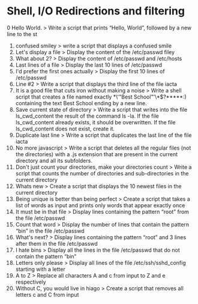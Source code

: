 # Shell, I/O Redirections and filtering
0 Hello World. > Write a script that prints “Hello, World”, followed by a new line to the st
1. confused smiley > write a script that displays a confused smile
2. Let's display a file > Display the content of the /etc/passwd filey
3. What about 2? > Display the content of /etc/passwd and /etc/hosts
4. Last lines of a file > Display the last 10 lines of /etc/passwd
5. I'd prefer the first ones actually > Display the first 10 lines of /etc/passwd
6. Line #2 > Write a script that displays the third line of the file iacta
7. It is a good file that cuts iron without making a noise > Write a shell script that creates a file named exactly \*\\'"Best School"\'\\*$\?\*\*\*\*\*:) containing the text Best School ending by a new line.
8. Save current state of directory > Write a script that writes into the file ls_cwd_content the result of the command ls -la. If the file ls_cwd_content already exists, it should be overwritten. If the file ls_cwd_content does not exist, create it.
9. Duplicate last line > Write a script that duplicates the last line of the file iacta
10. No more javascript > Write a script that deletes all the regular files (not the directories) with a .js extension that are present in the current directory and all its subfolders.
11. Don't just count your directories, make your directories count > Write a script that counts the number of directories and sub-directories in the current directory
12. Whats new > Create a script that displays the 10 newest files in the current directory
13. Being unique is better than being perfect > Create a script that takes a list of words as input and prints only words that appear exactly once
14. It must be in that file > Display lines containing the pattern “root” from the file /etc/passwd
15. Count that word > Display the number of lines that contain the pattern “bin” in the file /etc/passwd
16. What's next? > Display lines containing the pattern “root” and 3 lines after them in the file /etc/passwd
17. I hate bins > Display all the lines in the file /etc/passwd that do not contain the pattern “bin”
18. Letters only please > Display all lines of the file /etc/ssh/sshd_config starting with a letter
19. A to Z > Replace all characters A and c from input to Z and e respectively
20. Without C, you would live in hiago > Create a script that removes all letters c and C from input
